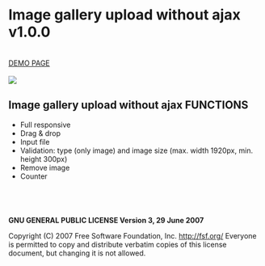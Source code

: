 # Image gallery upload without ajax v1.0.0

<br />
<a href="http://zsoltkiraly.com/developments/image-gallery-upload-without-ajax/" target="_blank">DEMO PAGE</a><br /><br />

<img src="http://zsoltkiraly.com/developments/_images/file-upload-001.jpg">


## Image gallery upload without ajax FUNCTIONS

- Full responsive
- Drag & drop
- Input file
- Validation: type (only image) and image size (max. width 1920px, min. height 300px)
- Remove image
- Counter

#
<br />

<b>GNU GENERAL PUBLIC LICENSE Version 3, 29 June 2007</b>

Copyright (C) 2007 Free Software Foundation, Inc. <http://fsf.org/>
Everyone is permitted to copy and distribute verbatim copies of this license document, but changing it is not allowed.
